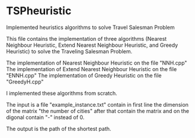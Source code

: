 # TSPheuristic
Implemented heuristics algorithms to solve Travel Salesman Problem 

This file contains the implementation of three algorithms 
(Nearest Neighbour Heuristic, Extend Nearest Neighbour Heuristic,
 and Greedy Heuristic)  to solve the Traveling Salesman Problem.

The implementation of Nearest Neighbour Heuristic on the file "NNH.cpp"
The implementation of Extend Nearest Neighbour Heuristic on the file "ENNH.cpp"
The implementation of Greedy Heuristic on the file "GreedyH.cpp"

I implemented these algorithms from scratch.

The input is a file "example_instance.txt"
	contain in first line the dimension of the matrix "the number of cities"
	after that contain the matrix and on the digonal contain "-" instead of 0.

The output is the path of the shortest path.

